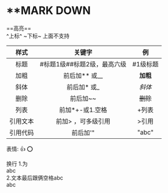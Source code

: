 # **MARK DOWN

==高亮==  
^上标^
~下标~
上面不支持
  
|    样式    |          关键字              |     例     |
|   :----:   | :------------------------:  |  :------:  |
|    标题    |  #标题1级##标题2级，最高六级  |   #1级标题  |
|    加粗    |           前后加** 或__      |  **加粗**  |
|    斜体    |             前后加* 或_      |    *斜体*  |
|    删除    |             前后加~~         |  ~~删除~~  |
|    列表    |          前加*+-或1.空格     |    +列表    |
|  引用文本  |      前加> ，可多级引用       |    >引用    |
|  引用代码  |          前后加'"            |    "abc"    |

表情: :+1: :o:

换行
1.为</BR>abc</BR>
2.文本最后跟俩空格abc  
abc

